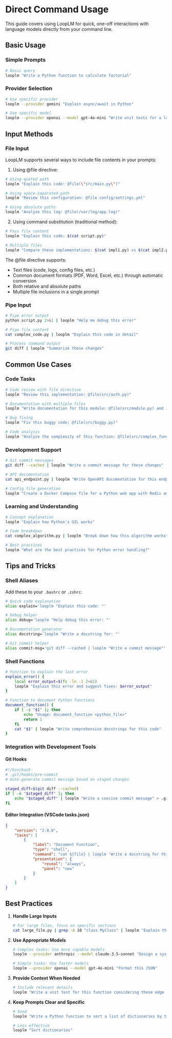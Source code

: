 # Direct Command Usage

This guide covers using LoopLM for quick, one-off interactions with language models directly from your command line.

## Basic Usage

### Simple Prompts

```bash
# Basic query
looplm "Write a Python function to calculate factorial"
```

### Provider Selection

```bash
# Use specific provider
looplm --provider gemini "Explain async/await in Python"

# Use specific model
looplm --provider openai --model gpt-4o-mini "Write unit tests for a login function"
```

## Input Methods

### File Input

LoopLM supports several ways to include file contents in your prompts:

1. Using @file directive:
```bash
# Using quoted path
looplm "Explain this code: @file(\"src/main.py\")"

# Using space-separated path
looplm "Review this configuration: @file config/settings.yml"

# Using absolute paths
looplm "Analyze this log: @file(/var/log/app.log)"
```

2. Using command substitution (traditional method):
```bash
# Pass file content
looplm "Explain this code: $(cat script.py)"

# Multiple files
looplm "Compare these implementations: $(cat impl1.py) vs $(cat impl2.py)"
```

The @file directive supports:
- Text files (code, logs, config files, etc.)
- Common document formats (PDF, Word, Excel, etc.) through automatic conversion
- Both relative and absolute paths
- Multiple file inclusions in a single prompt

### Pipe Input


```bash
# Pipe error output
python script.py 2>&1 | looplm "Help me debug this error"

# Pipe file content
cat complex_code.py | looplm "Explain this code in detail"

# Process command output
git diff | looplm "Summarize these changes"
```

## Common Use Cases

### Code Tasks

```bash
# Code review with file directive
looplm "Review this implementation: @file(src/auth.py)"

# Documentation with multiple files
looplm "Write documentation for this module: @file(src/module.py) and its tests @file(tests/test_module.py)"

# Bug fixing
looplm "Fix this buggy code: @file(src/buggy.py)"

# Code analysis
looplm "Analyze the complexity of this function: @file(src/complex_function.py)"
```

### Development Support

```bash
# Git commit messages
git diff --cached | looplm "Write a commit message for these changes"

# API documentation
cat api_endpoint.py | looplm "Write OpenAPI documentation for this endpoint"

# Config file generation
looplm "Create a Docker Compose file for a Python web app with Redis and PostgreSQL"
```

### Learning and Understanding

```bash
# Concept explanation
looplm "Explain how Python's GIL works"

# Code breakdown
cat complex_algorithm.py | looplm "Break down how this algorithm works"

# Best practices
looplm "What are the best practices for Python error handling?"
```

## Tips and Tricks

### Shell Aliases

Add these to your `.bashrc` or `.zshrc`:

```bash
# Quick code explanation
alias explain='looplm "Explain this code: "'

# Debug helper
alias debug='looplm "Help debug this error: "'

# Documentation generator
alias docstring='looplm "Write a docstring for: "'

# Git commit helper
alias commit-msg='git diff --cached | looplm "Write a commit message"'
```

### Shell Functions

```bash
# Function to explain the last error
explain_error() {
    local error_output=$(fc -ln -1 2>&1)
    looplm "Explain this error and suggest fixes: $error_output"
}

# Function to document Python functions
document_function() {
    if [ -z "$1" ]; then
        echo "Usage: document_function <python_file>"
        return 1
    fi
    cat "$1" | looplm "Write comprehensive docstrings for this code"
}
```

### Integration with Development Tools

#### Git Hooks

```bash
#!/bin/bash
# .git/hooks/pre-commit
# Auto-generate commit message based on staged changes

staged_diff=$(git diff --cached)
if [ -n "$staged_diff" ]; then
    echo "$staged_diff" | looplm "Write a concise commit message" > .git/COMMIT_EDITMSG
fi
```

#### Editor Integration (VSCode tasks.json)

```json
{
    "version": "2.0.0",
    "tasks": [
        {
            "label": "Document Function",
            "type": "shell",
            "command": "cat ${file} | looplm 'Write a docstring for this function, just return the docstring and nothing else'",
            "presentation": {
                "reveal": "always",
                "panel": "new"
            }
        }
    ]
}
```

## Best Practices

1. **Handle Large Inputs**
   ```bash
   # For large files, focus on specific sections
   cat large_file.py | grep -A 10 "class MyClass" | looplm "Explain this class"
   ```
2. **Use Appropriate Models**
   ```bash
   # Complex tasks: Use more capable models
   looplm --provider anthropic --model claude-3.5-sonnet "Design a system architecture"

   # Simple tasks: Use faster models
   looplm --provider openai --model gpt-4o-mini "Format this JSON"
   ```
3. **Provide Context When Needed**
   ```bash
   # Include relevant details
   looplm "Write a unit test for this function considering these edge cases: $(cat edge_cases.txt)"
   ```
4. **Keep Prompts Clear and Specific**
   ```bash
   # Good
   looplm "Write a Python function to sort a list of dictionaries by the 'date' key"

   # Less effective
   looplm "Sort dictionaries"
   ```
